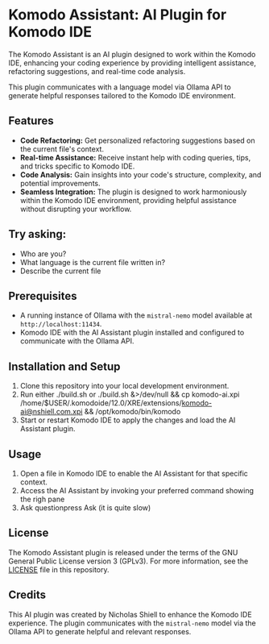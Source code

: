 # Komodo Assistant: AI Plugin for Komodo IDE

The Komodo Assistant is an AI plugin designed to work within the Komodo IDE,
enhancing your coding experience by providing intelligent assistance,
refactoring suggestions, and real-time code analysis.

This plugin communicates with a language model via Ollama API to
generate helpful responses tailored to the Komodo IDE environment.


## Features

- **Code Refactoring:** Get personalized refactoring suggestions based on the current file's context.
- **Real-time Assistance:** Receive instant help with coding queries, tips, and tricks specific to Komodo IDE.
- **Code Analysis:** Gain insights into your code's structure, complexity, and potential improvements.
- **Seamless Integration:** The plugin is designed to work harmoniously within the Komodo IDE environment, providing helpful assistance without disrupting your workflow.


## Try asking:

- Who are you?
- What language is the current file written in?
- Describe the current file


## Prerequisites

- A running instance of Ollama with the `mistral-nemo` model available at `http://localhost:11434`.
- Komodo IDE with the AI Assistant plugin installed and configured to communicate with the Ollama API.


## Installation and Setup

1. Clone this repository into your local development environment.
2. Run either ./build.sh or ./build.sh &>/dev/null && cp komodo-ai.xpi /home/$USER/.komodoide/12.0/XRE/extensions/komodo-ai@nshiell.com.xpi && /opt/komodo/bin/komodo
4. Start or restart Komodo IDE to apply the changes and load the AI Assistant plugin.


## Usage

1. Open a file in Komodo IDE to enable the AI Assistant for that specific context.
2. Access the AI Assistant by invoking your preferred command showing the righ pane
3. Ask questionpress Ask (it is quite slow)


## License

The Komodo Assistant plugin is released under the terms of the
GNU General Public License version 3 (GPLv3). For more information,
see the [LICENSE](LICENSE) file in this repository.


## Credits

This AI plugin was created by Nicholas Shiell to enhance the Komodo IDE experience.
The plugin communicates with the `mistral-nemo` model via the Ollama API to generate helpful and relevant responses.
